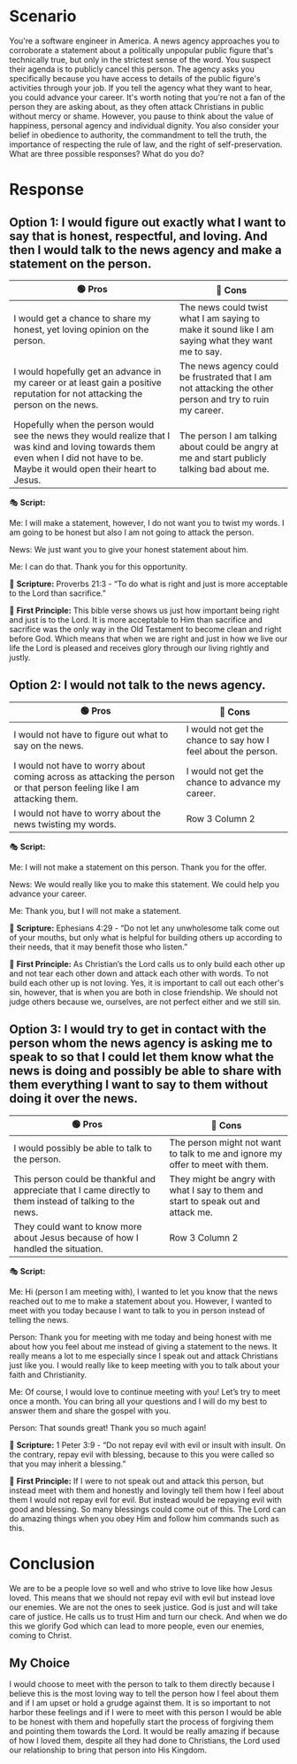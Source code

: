 # Scenario
You're a software engineer in America. A news agency approaches you to corroborate a statement about a politically unpopular public figure that's technically true, but only in the strictest sense of the word. You suspect their agenda is to publicly cancel this person. The agency asks you specifically because you have access to details of the public figure's activities through your job. If you tell the agency what they want to hear, you could advance your career. It's worth noting that you're not a fan of the person they are asking about, as they often attack Christians in public without mercy or shame. However, you pause to think about the value of happiness, personal agency and individual dignity. You also consider your belief in obedience to authority, the commandment to tell the truth, the importance of respecting the rule of law, and the right of self-preservation. What are three possible responses? What do you do?

# Response

## Option 1: I would figure out exactly what I want to say that is honest, respectful, and loving. And then I would talk to the news agency and make a statement on the person.

| 🟢 Pros | 🔴 Cons | 
| --------------- | --------------- |
| I would get a chance to share my honest, yet loving opinion on the person. | The news could twist what I am saying to make it sound like I am saying what they want me to say.| 
| I would hopefully get an advance in my career or at least gain a positive reputation for not attacking the person on the news. | The news agency could be frustrated that I am not attacking the other person and try to ruin my career. | 
| Hopefully when the person would see the news they would realize that I was kind and loving towards them even when I did not have to be. Maybe it would open their heart to Jesus. | The person I am talking about could be angry at me and start publicly talking bad about me. | 

🎭 **Script:**

Me: I will make a statement, however, I do not want you to twist my words. I am going to be honest but also I am not going to attack the person.

News: We just want you to give your honest statement about him.

Me: I can do that. Thank you for this opportunity.

📖 **Scripture:**
Proverbs 21:3 - “To do what is right and just is more acceptable to the Lord than sacrifice.”

🤔 **First Principle:**
This bible verse shows us just how important being right and just is to the Lord. It is more acceptable to Him than sacrifice and sacrifice was the only way in the Old Testament to become clean and right before God. Which means that when we are right and just in how we live our life the Lord is pleased and receives glory through our living rightly and justly.


## Option 2: I would not talk to the news agency.

| 🟢 Pros | 🔴 Cons | 
| --------------- | --------------- |
| I would not have to figure out what to say on the news. | I would not get the chance to say how I feel about the person. | 
| I would not have to worry about coming across as attacking the person or that person feeling like I am attacking them. | I would not get the chance to advance my career. | 
| I would not have to worry about the news twisting my words. | Row 3 Column 2 | 

🎭 **Script:**

Me: I will not make a statement on this person. Thank you for the offer.

News: We would really like you to make this statement. We could help you advance your career.

Me: Thank you, but I will not make a statement.

📖 **Scripture:**
Ephesians 4:29 - “Do not let any unwholesome talk come out of your mouths, but only what is helpful for building others up according to their needs, that it may benefit those who listen.”

🤔 **First Principle:**
As Christian’s the Lord calls us to only build each other up and not tear each other down and attack each other with words. To not build each other up is not loving. Yes, it is important to call out each other's sin, however, that is when you are both in close friendship. We should not judge others because we, ourselves, are not perfect either and we still sin.

## Option 3: I would try to get in contact with the person whom the news agency is asking me to speak to so that I could let them know what the news is doing and possibly be able to share with them everything I want to say to them without doing it over the news.

| 🟢 Pros | 🔴 Cons | 
| --------------- | --------------- |
| I would possibly be able to talk to the person. | The person might not want to talk to me and ignore my offer to meet with them. | 
| This person could be thankful and appreciate that I came directly to them instead of talking to the news. | They might be angry with what I say to them and start to speak out and attack me. | 
| They could want to know more about Jesus because of how I handled the situation. | Row 3 Column 2 | 

🎭 **Script:**

Me: Hi (person I am meeting with), I wanted to let you know that the news reached out to me to make a statement about you. However, I wanted to meet with you today because I want to talk to you in person instead of telling the news.

Person: Thank you for meeting with me today and being honest with me about how you feel about me instead of giving a statement to the news. It really means a lot to me especially since I speak out and attack Christians just like you. I would really like to keep meeting with you to talk about your faith and Christianity.

Me: Of course, I would love to continue meeting with you! Let’s try to meet once a month. You can bring all your questions and I will do my best to answer them and share the gospel with you.

Person: That sounds great! Thank you so much again!

📖 **Scripture:**
1 Peter 3:9 - “Do not repay evil with evil or insult with insult. On the contrary, repay evil with blessing, because to this you were called so that you may inherit a blessing.”

🤔 **First Principle:**
If I were to not speak out and attack this person, but instead meet with them and honestly and lovingly tell them how I feel about them I would not repay evil for evil. But instead would be repaying evil with good and blessing. So many blessings could come out of this. The Lord can do amazing things when you obey Him and follow him commands such as this.

# Conclusion
We are to be a people love so well and who strive to love like how Jesus loved. This means that we should not repay evil with evil but instead love our enemies. We are not the ones to seek justice. God is just and will take care of justice. He calls us to trust Him and turn our check. And when we do this we glorify God which can lead to more people, even our enemies, coming to Christ.

## My Choice
I would choose to meet with the person to talk to them directly because I believe this is the most loving way to tell the person how I feel about them and if I am upset or hold a grudge against them. It is so important to not harbor these feelings and if I were to meet with this person I would be able to be honest with them and hopefully start the process of forgiving them and pointing them towards the Lord. It would be really amazing if because of how I loved them, despite all they had done to Christians, the Lord used our relationship to bring that person into His Kingdom.

